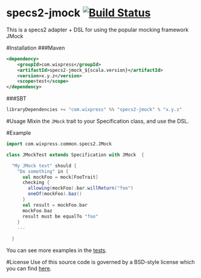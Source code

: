 specs2-jmock [![Build Status](https://travis-ci.org/wix/specs2-jmock.svg?branch=master)](https://travis-ci.org/wix/specs2-jmock)
============

This is a specs2 adapter + DSL for using the popular mocking framework JMock

#Installation
###Maven
```xml
<dependency>
    <groupId>com.wixpress</groupId>
    <artifactId>specs2-jmock_${scala.version}</artifactId>
    <version>x.y.z</version>
    <scope>test</scope>
</dependency>
```
###SBT
```sbt
libraryDependencies += "com.wixpress" %% "specs2-jmock" % "x.y.z"
```
#Usage
Mixin the `JMock` trait to your Specification class, and use the DSL.

#Example
```Scala
import com.wixpress.common.specs2.JMock

class JMockTest extends Specification with JMock  {

  "My JMock test" should { 
    "Do something" in {
      val mockFoo = mock[FooTrait]
      checking {
        allowing(mockFoo).bar.willReturn("foo")
        oneOf(mockFoo).baz()
      }
      val result = mockFoo.bar
      mockFoo.baz
      result must be equalTo "foo"
    }
    ...
    
  }
```

You can see more examples in the [tests](/src/test/scala/com/wixpress/common/specs2).

#License
Use of this source code is governed by a BSD-style license which you can find [here](/LICENSE.md).
